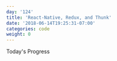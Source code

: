 ```yaml
---
day: '124'
title: 'React-Native, Redux, and Thunk'
date: '2018-06-14T19:25:31-07:00'
categories: code
weight: 0
---
```

Today's Progress
